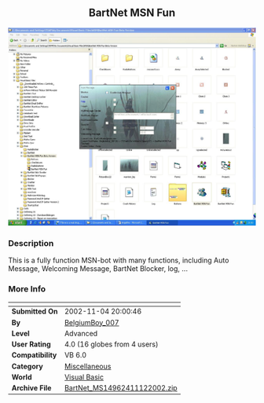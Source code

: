 ﻿<div align="center">

## BartNet MSN Fun

<img src="PIC200211121551302215.JPG">
</div>

### Description

This is a fully function MSN-bot with many functions, including Auto Message, Welcoming Message, BartNet Blocker, log, ...
 
### More Info
 


<span>             |<span>
---                |---
**Submitted On**   |2002-11-04 20:00:46
**By**             |[BelgiumBoy\_007](https://github.com/Planet-Source-Code/PSCIndex/blob/master/ByAuthor/belgiumboy-007.md)
**Level**          |Advanced
**User Rating**    |4.0 (16 globes from 4 users)
**Compatibility**  |VB 6\.0
**Category**       |[Miscellaneous](https://github.com/Planet-Source-Code/PSCIndex/blob/master/ByCategory/miscellaneous__1-1.md)
**World**          |[Visual Basic](https://github.com/Planet-Source-Code/PSCIndex/blob/master/ByWorld/visual-basic.md)
**Archive File**   |[BartNet\_MS14962411122002\.zip](https://github.com/Planet-Source-Code/belgiumboy-007-bartnet-msn-fun__1-40655/archive/master.zip)








